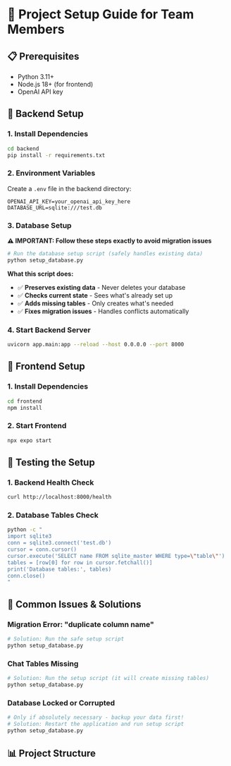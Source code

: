 # 🚀 **Project Setup Guide for Team Members**

## 📋 **Prerequisites**
- Python 3.11+
- Node.js 18+ (for frontend)
- OpenAI API key

## 🔧 **Backend Setup**

### 1. **Install Dependencies**
```bash
cd backend
pip install -r requirements.txt
```

### 2. **Environment Variables**
Create a `.env` file in the backend directory:
```env
OPENAI_API_KEY=your_openai_api_key_here
DATABASE_URL=sqlite:///test.db
```

### 3. **Database Setup**
**⚠️ IMPORTANT: Follow these steps exactly to avoid migration issues**

```bash
# Run the database setup script (safely handles existing data)
python setup_database.py
```

**What this script does:**
- ✅ **Preserves existing data** - Never deletes your database
- ✅ **Checks current state** - Sees what's already set up
- ✅ **Adds missing tables** - Only creates what's needed
- ✅ **Fixes migration issues** - Handles conflicts automatically

### 4. **Start Backend Server**
```bash
uvicorn app.main:app --reload --host 0.0.0.0 --port 8000
```

## 📱 **Frontend Setup**

### 1. **Install Dependencies**
```bash
cd frontend
npm install
```

### 2. **Start Frontend**
```bash
npx expo start
```

## 🧪 **Testing the Setup**

### 1. **Backend Health Check**
```bash
curl http://localhost:8000/health
```

### 2. **Database Tables Check**
```bash
python -c "
import sqlite3
conn = sqlite3.connect('test.db')
cursor = conn.cursor()
cursor.execute('SELECT name FROM sqlite_master WHERE type=\"table\"')
tables = [row[0] for row in cursor.fetchall()]
print('Database tables:', tables)
conn.close()
"
```

## 🚨 **Common Issues & Solutions**

### **Migration Error: "duplicate column name"**
```bash
# Solution: Run the safe setup script
python setup_database.py
```

### **Chat Tables Missing**
```bash
# Solution: Run the setup script (it will create missing tables)
python setup_database.py
```

### **Database Locked or Corrupted**
```bash
# Only if absolutely necessary - backup your data first!
# Solution: Restart the application and run setup script
python setup_database.py
```

## 📊 **Project Structure**
```